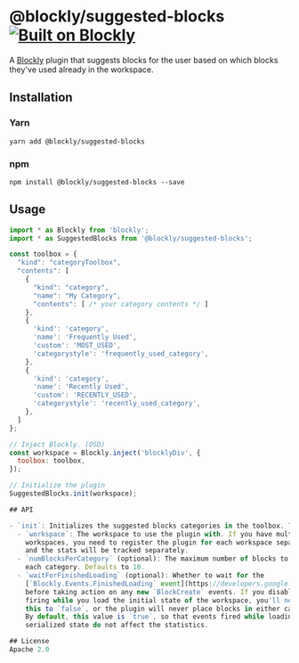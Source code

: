 # @blockly/suggested-blocks [![Built on Blockly](https://tinyurl.com/built-on-blockly)](https://github.com/google/blockly)

A [Blockly](https://www.npmjs.com/package/blockly) plugin that suggests blocks for the user based on which blocks they've used already in the workspace.

## Installation

### Yarn
```
yarn add @blockly/suggested-blocks
```

### npm
```
npm install @blockly/suggested-blocks --save
```

## Usage
```js
import * as Blockly from 'blockly';
import * as SuggestedBlocks from '@blockly/suggested-blocks';

const toolbox = {
  "kind": "categoryToolbox",
  "contents": [
    {
      "kind": "category",
      "name": "My Category",
      "contents": [ /* your category contents */ ]
    },
    {
      'kind': 'category',
      'name': 'Frequently Used',
      'custom': 'MOST_USED',
      'categorystyle': 'frequently_used_category',
    },
    {
      'kind': 'category',
      'name': 'Recently Used',
      'custom': 'RECENTLY_USED',
      'categorystyle': 'recently_used_category',
    },
  ]
};

// Inject Blockly. (OSD)
const workspace = Blockly.inject('blocklyDiv', {
  toolbox: toolbox,
});

// Initialize the plugin
SuggestedBlocks.init(workspace);

## API

- `init`: Initializes the suggested blocks categories in the toolbox. Takes several arguments:
  - `workspace`: The workspace to use the plugin with. If you have multiple
    workspaces, you need to register the plugin for each workspace separately,
    and the stats will be tracked separately.
  - `numBlocksPerCategory` (optional): The maximum number of blocks to show in
    each category. Defaults to 10.
  - `waitForFinishedLoading` (optional): Whether to wait for the
    [`Blockly.Events.FinishedLoading` event](https://developers.google.com/blockly/reference/js/blockly.events_namespace.finishedloading_class.md)
    before taking action on any new `BlockCreate` events. If you disable event
    firing while you load the initial state of the workspace, you'll need to set
    this to `false`, or the plugin will never place blocks in either category.
    By default, this value is `true`, so that events fired while loading initial
    serialized state do not affect the statistics.

## License
Apache 2.0
